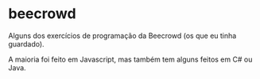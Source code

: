 # beecrowd

Alguns dos exercícios de programação da Beecrowd (os que eu tinha guardado). 

A maioria foi feito em Javascript, mas também tem alguns feitos em C# ou Java.